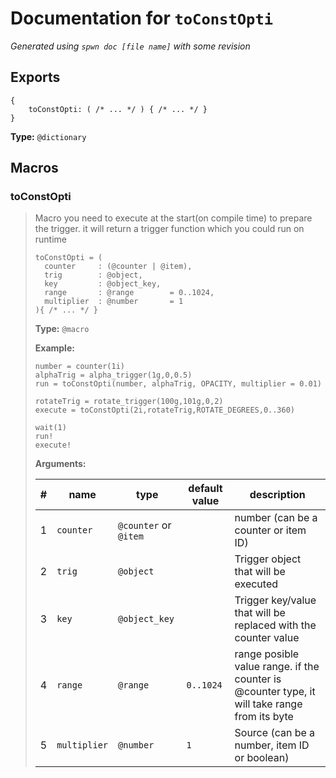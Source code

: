 # Documentation for `toConstOpti`

_Generated using `spwn doc [file name]` with some revision_

## Exports

```spwn
{
    toConstOpti: ( /* ... */ ) { /* ... */ }
}
```

**Type:** `@dictionary`

## Macros

### toConstOpti

>Macro you need to execute at the start(on compile time) to prepare the trigger. it will return a trigger function which you could run on runtime
>```spwn
>toConstOpti = (
>   counter     : (@counter | @item),
>   trig        : @object,
>   key         : @object_key,
>   range       : @range        = 0..1024,
>   multiplier  : @number       = 1
> ){ /* ... */ }
>```
>
>**Type:** `@macro`
>
>**Example:**
>
>```spwn
>number = counter(1i)
>alphaTrig = alpha_trigger(1g,0,0.5)
>run = toConstOpti(number, alphaTrig, OPACITY, multiplier = 0.01)
>
>rotateTrig = rotate_trigger(100g,101g,0,2)
>execute = toConstOpti(2i,rotateTrig,ROTATE_DEGREES,0..360)
>
>wait(1)
>run!
>execute!
>```
>
>
>**Arguments:**
>
>| # | name | type | default value | description |
>| - | ---- | ---- | ------------- | ----------- |
>| 1 | `counter` | `@counter` or `@item` | |number (can be a counter or item ID) |
>| 2 | `trig` | `@object` | |Trigger object that will be executed |
>| 3 | `key` | `@object_key` | |Trigger key/value that will be replaced with the counter value |
>| 4 | `range` | `@range` | `0..1024` |range posible value range. if the counter is @counter type, it will take range from its byte |
>| 5 | `multiplier` | `@number` | `1` |Source (can be a number, item ID or boolean) |
>
